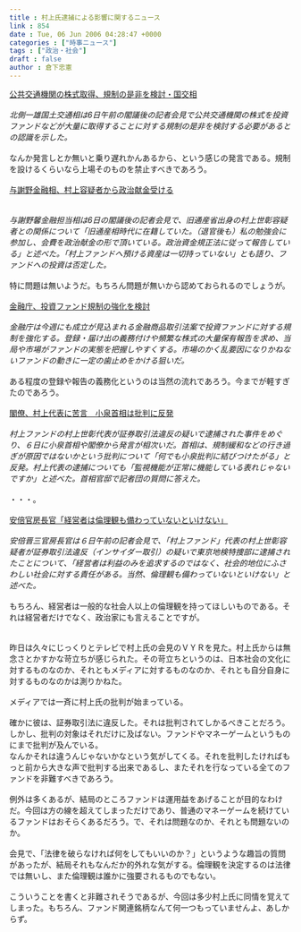 ```yaml
---
title : 村上氏逮捕による影響に関するニュース
link : 854
date : Tue, 06 Jun 2006 04:28:47 +0000
categories : ["時事ニュース"]
tags : ["政治・社会"]
draft : false
author : 倉下忠憲
---
```


<A HREF="http://www.nikkei.co.jp/news/main/20060606AT3S0600C06062006.html" TARGET="_blank">公共交通機関の株式取得、規制の是非を検討・国交相 </A><BR><BR><I>北側一雄国土交通相は6日午前の閣議後の記者会見で公共交通機関の株式を投資ファンドなどが大量に取得することに対する規制の是非を検討する必要があるとの認識を示した。</I><BR><BR>なんか発言しとか無いと乗り遅れかんあるから、という感じの発言である。規制を設けるくらいなら上場そのものを禁止すべきであろう。<BR><BR><A HREF="http://www.nikkei.co.jp/news/main/20060606AT2C0600B06062006.html" TARGET="_blank">与謝野金融相、村上容疑者から政治献金受ける</A> <BR><BR><I><BR>与謝野馨金融担当相は6日の閣議後の記者会見で、旧通産省出身の村上世彰容疑者との関係について「旧通産相時代に在籍していた。（退官後も）私の勉強会に参加し、会費を政治献金の形で頂いている。政治資金規正法に従って報告している」と述べた。「村上ファンドへ預ける資産は一切持っていない」とも語り、ファンドへの投資は否定した。</I> <BR><BR>特に問題は無いようだ。もちろん問題が無いから認めておられるのでしょうが。<BR><BR><A HREF="http://www.nikkei.co.jp/news/keizai/20060606AT2C0504V05062006.html" TARGET="_blank">金融庁、投資ファンド規制の強化を検討</A><BR><BR><I>金融庁は今週にも成立が見込まれる金融商品取引法案で投資ファンドに対する規制を強化する。登録・届け出の義務付けや頻繁な株式の大量保有報告を求め、当局や市場がファンドの実態を把握しやすくする。市場のかく乱要因になりかねないファンドの動きに一定の歯止めをかける狙いだ。</I><BR><BR>ある程度の登録や報告の義務化というのは当然の流れであろう。今までが軽すぎたのであろう。<BR><BR><A HREF="http://www.asahi.com/politics/update/0606/003.html" TARGET="_blank">閣僚、村上代表に苦言　小泉首相は批判に反発</A><BR><BR><I>村上ファンドの村上世彰代表が証券取引法違反の疑いで逮捕された事件をめぐり、６日に小泉首相や閣僚から発言が相次いだ。首相は、規制緩和などの行き過ぎが原因ではないかという批判について「何でも小泉批判に結びつけたがる」と反発。村上代表の逮捕についても「監視機能が正常に機能している表れじゃないですか」と述べた。首相官邸で記者団の質問に答えた。 </I><BR><BR>・・・。<BR><BR><A HREF="http://www.sankei.co.jp/news/060606/sei050.htm" TARGET="_blank">安倍官房長官「経営者は倫理観も備わっていないといけない」</A> <BR><BR><I>安倍晋三官房長官は６日午前の記者会見で、「村上ファンド」代表の村上世彰容疑者が証券取引法違反（インサイダー取引）の疑いで東京地検特捜部に逮捕されたことについて、「経営者は利益のみを追求するのではなく、社会的地位にふさわしい社会に対する責任がある。当然、倫理観も備わっていないといけない」と述べた。</I><BR><BR>もちろん、経営者は一般的な社会人以上の倫理観を持ってほしいものである。それは経営者だけでなく、政治家にも言えることですが。<BR><BR><BR>昨日は久々にじっくりとテレビで村上氏の会見のＶＹＲを見た。村上氏からは無念さとかすかな苛立ちが感じられた。その苛立ちというのは、日本社会の文化に対するものなのか、それともメディアに対するものなのか、それとも自分自身に対するものなのかは測りかねた。<BR><BR>メディアでは一斉に村上氏の批判が始まっている。<BR><BR>確かに彼は、証券取引法に違反した。それは批判されてしかるべきことだろう。<BR>しかし、批判の対象はそれだけに及ばない。ファンドやマネーゲームというものにまで批判が及んでいる。<BR>なんかそれは違うんじゃないかなという気がしてくる。それを批判したければもっと前から大きな声で批判する出来であるし、またそれを行なっている全てのファンドを非難すべきであろう。<BR><BR>例外は多くあるが、結局のところファンドは運用益をあげることが目的なわけだ。今回は方の線を超えてしまっただけであり、普通のマネーゲームを続けているファンドはおそらくあるだろう。で、それは問題なのか、それとも問題ないのか。<BR><BR>会見で、「法律を破らなければ何をしてもいいのか？」というような趣旨の質問があったが、結局それもなんだか的外れな気がする。倫理観を決定するのは法律では無いし、また倫理観は誰かに強要されるものでもない。<BR><BR>こういうことを書くと非難されそうであるが、今回は多少村上氏に同情を覚えてしまった。もちろん、ファンド関連銘柄なんて何一つもっていませんよ、あしからず。<BR><BR><BR><BR><BR><br><br>
